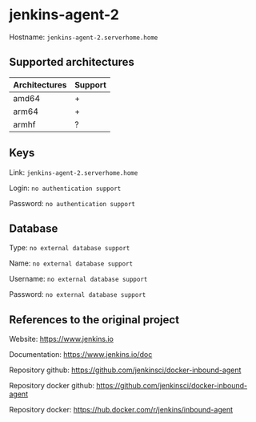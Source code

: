 # jenkins-agent-2

Hostname: `jenkins-agent-2.serverhome.home`

## Supported architectures

| Architectures | Support |
| :------------ | :------ |
| amd64         | +       |
| arm64         | +       |
| armhf         | ?       |

## Keys

Link: `jenkins-agent-2.serverhome.home`

Login: `no authentication support`

Password: `no authentication support`

## Database

Type: `no external database support`

Name: `no external database support`

Username: `no external database support`

Password: `no external database support`

## References to the original project

Website: https://www.jenkins.io

Documentation: https://www.jenkins.io/doc

Repository github: https://github.com/jenkinsci/docker-inbound-agent

Repository docker github: https://github.com/jenkinsci/docker-inbound-agent

Repository docker: https://hub.docker.com/r/jenkins/inbound-agent